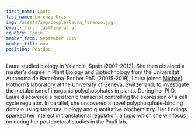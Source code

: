 ```yaml
---
first_name: Laura
last_name: Lorenzo-Orts
img: /assets/img/people/laura_lorenzo.jpg
email: first.last@imp.ac.at
country: Spain
member_from: September 2019
member_till: now
position: Postdoc
---
```

Laura studied biology in Valencia, Spain (2007-2012). She then obtained a master’s degree in Plant Biology and Biotechnology from the Universitat Autonoma de Barcelona. For her PhD (20015-2019), Laura joined [Michael Hothorn’s laboratory](http://web.structplantbio.org/) at the University of Geneva, Switzerland, to investigate the metabolism of inorganic polyphosphates in plants. During her PhD, Laura discovered a bicistronic transcript controlling the expression of a cell cycle regulator. In parallel, she uncovered a novel polyphosphate-binding domain using structural biology and quantitative biochemistry. Her findings sparked her interest in translational regulation, a topic which she will focus on during her postdoctoral studies in the Pauli lab.

